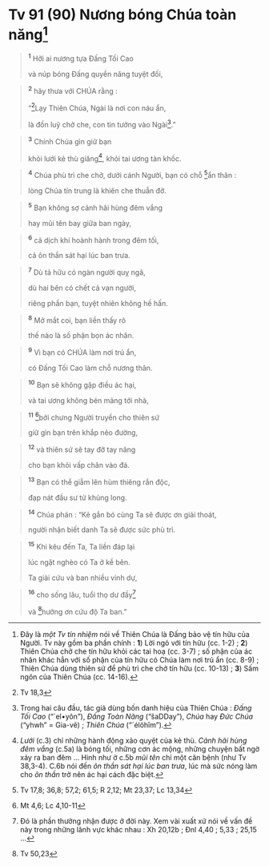 # Tv 91 (90) Nương bóng Chúa toàn năng[^1]

> <sup><b>1</b></sup> Hỡi ai nương tựa Đấng Tối Cao
> 
> và núp bóng Đấng quyền năng tuyệt đối,
>


> <sup><b>2</b></sup> hãy thưa với CHÚA rằng :
> 
> “[^1*]Lạy Thiên Chúa, Ngài là nơi con náu ẩn,
> 
> là đồn luỹ chở che, con tin tưởng vào Ngài[^2].”
>


> <sup><b>3</b></sup> Chính Chúa gìn giữ bạn
> 
> khỏi lưới kẻ thù giăng[^3], khỏi tai ương tàn khốc.
>


> <sup><b>4</b></sup> Chúa phù trì che chở, dưới cánh Người, bạn có chỗ [^2*]ẩn thân :
> 
> lòng Chúa tín trung là khiên che thuẫn đỡ.
>


> <sup><b>5</b></sup> Bạn không sợ cảnh hãi hùng đêm vắng
> 
> hay mũi tên bay giữa ban ngày,
>


> <sup><b>6</b></sup> cả dịch khí hoành hành trong đêm tối,
> 
> cả ôn thần sát hại lúc ban trưa.
>


> <sup><b>7</b></sup> Dù tả hữu có ngàn người quỵ ngã,
> 
> dù hai bên có chết cả vạn người,
> 
> riêng phần bạn, tuyệt nhiên không hề hấn.
>


> <sup><b>8</b></sup> Mở mắt coi, bạn liền thấy rõ
> 
> thế nào là số phận bọn ác nhân.
>


> <sup><b>9</b></sup> Vì bạn có CHÚA làm nơi trú ẩn,
> 
> có Đấng Tối Cao làm chỗ nương thân.
>


> <sup><b>10</b></sup> Bạn sẽ không gặp điều ác hại,
> 
> và tai ương không bén mảng tới nhà,
>


> <sup><b>11</b></sup> [^3*]bởi chưng Người truyền cho thiên sứ
> 
> giữ gìn bạn trên khắp nẻo đường,
>


> <sup><b>12</b></sup> và thiên sứ sẽ tay đỡ tay nâng
> 
> cho bạn khỏi vấp chân vào đá.
>


> <sup><b>13</b></sup> Bạn có thể giẫm lên hùm thiêng rắn độc,
> 
> đạp nát đầu sư tử khủng long.
>


> <sup><b>14</b></sup> Chúa phán : “Kẻ gắn bó cùng Ta sẽ được ơn giải thoát,
> 
> người nhận biết danh Ta sẽ được sức phù trì.
>


> <sup><b>15</b></sup> Khi kêu đến Ta, Ta liền đáp lại
> 
> lúc ngặt nghèo có Ta ở kề bên.
> 
> Ta giải cứu và ban nhiều vinh dự,
>


> <sup><b>16</b></sup> cho sống lâu, tuổi thọ dư đầy[^4]
> 
> và [^4*]hưởng ơn cứu độ Ta ban.”
>

[^1]: Đây là <i>một Tv tín nhiệm</i> nói về Thiên Chúa là Đấng bảo vệ tín hữu của Người. Tv này gồm ba phần chính : <b>1</b>) Lời ngỏ với tín hữu (cc. 1-2) ; <b>2</b>) Thiên Chúa chở che tín hữu khỏi các tai hoạ (cc. 3-7) ; số phận của ác nhân khác hẳn với số phận của tín hữu có Chúa làm nơi trú ẩn (cc. 8-9) ; Thiên Chúa dùng thiên sứ để phù trì che chở tín hữu (cc. 10-13) ; <b>3</b>) Sấm ngôn của Thiên Chúa (cc. 14-16).
[^2]: Trong hai câu đầu, tác giả dùng bốn danh hiệu của Thiên Chúa : <i>Đấng Tối Cao</i> (“<span class="hebrew-translit">`el•yôn</span>”), <i>Đấng Toàn Năng</i> (“<span class="hebrew-translit">šaDDay</span>”), <i>Chúa</i> hay <i>Đức Chúa</i> (“<span class="hebrew-translit">yhwh</span>” = Gia-vê) ; <i>Thiên Chúa</i> (“<span class="hebrew-translit">´élöhîm</span>”).
[^3]: <i>Lưới</i> (c.3) chỉ những hành động xảo quyệt của kẻ thù. <i>Cảnh hãi hùng đêm vắng</i> (c.5a) là bóng tối, những cơn ác mộng, những chuyện bất ngờ xảy ra ban đêm ... Hinh như ở c.5b <i>mũi tên</i> chỉ một căn bệnh (như Tv 38,3-4). C.6b nói đến <i>ôn thần sát hại lúc ban trưa</i>, lúc mà sức nóng làm cho <i>ôn thần</i> trở nên ác hại cách đặc biệt.
[^4]: Đó là phần thưởng nhận được ở đời này. Xem vài xuất xứ nói về vấn đề này trong những lãnh vực khác nhau : Xh 20,12b ; Đnl 4,40 ; 5,33 ; 25,15 ...
[^1*]: Tv 18,3
[^2*]: Tv 17,8; 36,8; 57,2; 61,5; R 2,12; Mt 23,37; Lc 13,34
[^3*]: Mt 4,6; Lc 4,10-11
[^4*]: Tv 50,23
